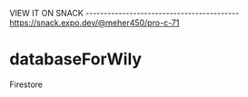 VIEW IT ON SNACK ------------------------------------------   https://snack.expo.dev/@meher450/pro-c-71


# databaseForWily
Firestore
